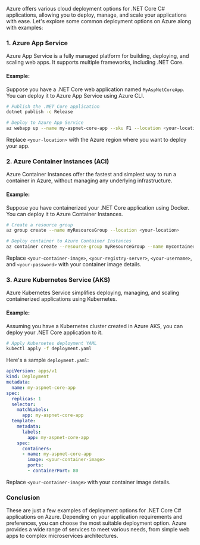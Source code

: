 Azure offers various cloud deployment options for .NET Core C# applications, allowing you to deploy, manage, and scale your applications with ease. Let's explore some common deployment options on Azure along with examples:

### 1. Azure App Service

Azure App Service is a fully managed platform for building, deploying, and scaling web apps. It supports multiple frameworks, including .NET Core.

#### Example:

Suppose you have a .NET Core web application named `MyAspNetCoreApp`. You can deploy it to Azure App Service using Azure CLI.

```bash
# Publish the .NET Core application
dotnet publish -c Release

# Deploy to Azure App Service
az webapp up --name my-aspnet-core-app --sku F1 --location <your-location> --os-type Windows --runtime "DOTNET|3.1"
```

Replace `<your-location>` with the Azure region where you want to deploy your app.

### 2. Azure Container Instances (ACI)

Azure Container Instances offer the fastest and simplest way to run a container in Azure, without managing any underlying infrastructure.

#### Example:

Suppose you have containerized your .NET Core application using Docker. You can deploy it to Azure Container Instances.

```bash
# Create a resource group
az group create --name myResourceGroup --location <your-location>

# Deploy container to Azure Container Instances
az container create --resource-group myResourceGroup --name mycontainer --image <your-container-image> --cpu 1 --memory 1 --registry-login-server <your-registry-server> --registry-username <your-username> --registry-password <your-password>
```

Replace `<your-container-image>`, `<your-registry-server>`, `<your-username>`, and `<your-password>` with your container image details.

### 3. Azure Kubernetes Service (AKS)

Azure Kubernetes Service simplifies deploying, managing, and scaling containerized applications using Kubernetes.

#### Example:

Assuming you have a Kubernetes cluster created in Azure AKS, you can deploy your .NET Core application to it.

```bash
# Apply Kubernetes deployment YAML
kubectl apply -f deployment.yaml
```

Here's a sample `deployment.yaml`:

```yaml
apiVersion: apps/v1
kind: Deployment
metadata:
  name: my-aspnet-core-app
spec:
  replicas: 1
  selector:
    matchLabels:
      app: my-aspnet-core-app
  template:
    metadata:
      labels:
        app: my-aspnet-core-app
    spec:
      containers:
      - name: my-aspnet-core-app
        image: <your-container-image>
        ports:
        - containerPort: 80
```

Replace `<your-container-image>` with your container image details.

### Conclusion

These are just a few examples of deployment options for .NET Core C# applications on Azure. Depending on your application requirements and preferences, you can choose the most suitable deployment option. Azure provides a wide range of services to meet various needs, from simple web apps to complex microservices architectures.